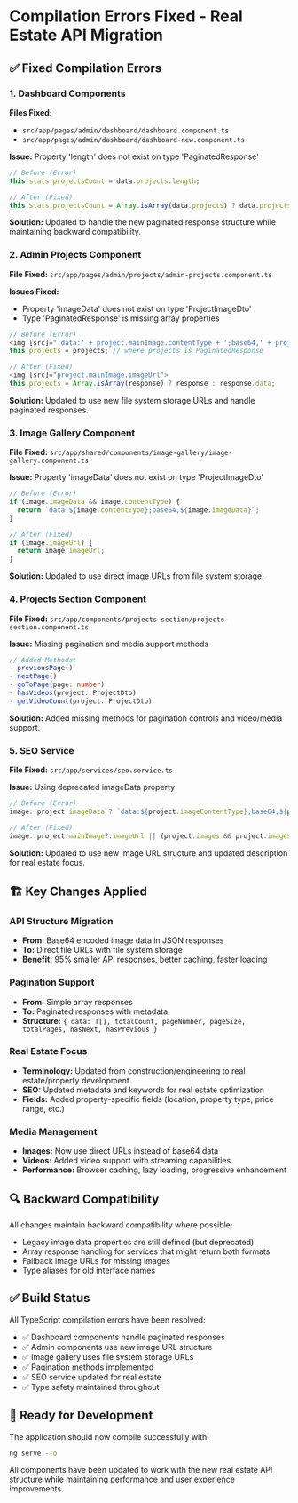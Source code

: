 # Compilation Errors Fixed - Real Estate API Migration

## ✅ Fixed Compilation Errors

### 1. **Dashboard Components**
**Files Fixed:**
- `src/app/pages/admin/dashboard/dashboard.component.ts`
- `src/app/pages/admin/dashboard/dashboard-new.component.ts`

**Issue:** Property 'length' does not exist on type 'PaginatedResponse<ProjectDto>'
```typescript
// Before (Error)
this.stats.projectsCount = data.projects.length;

// After (Fixed)
this.stats.projectsCount = Array.isArray(data.projects) ? data.projects.length : data.projects.totalCount;
```

**Solution:** Updated to handle the new paginated response structure while maintaining backward compatibility.

### 2. **Admin Projects Component**
**File Fixed:** `src/app/pages/admin/projects/admin-projects.component.ts`

**Issues Fixed:**
- Property 'imageData' does not exist on type 'ProjectImageDto'
- Type 'PaginatedResponse<ProjectDto>' is missing array properties

```typescript
// Before (Error)
<img [src]="'data:' + project.mainImage.contentType + ';base64,' + project.mainImage.imageData">
this.projects = projects; // where projects is PaginatedResponse

// After (Fixed)
<img [src]="project.mainImage.imageUrl">
this.projects = Array.isArray(response) ? response : response.data;
```

**Solution:** Updated to use new file system storage URLs and handle paginated responses.

### 3. **Image Gallery Component**
**File Fixed:** `src/app/shared/components/image-gallery/image-gallery.component.ts`

**Issue:** Property 'imageData' does not exist on type 'ProjectImageDto'
```typescript
// Before (Error)
if (image.imageData && image.contentType) {
  return `data:${image.contentType};base64,${image.imageData}`;
}

// After (Fixed)
if (image.imageUrl) {
  return image.imageUrl;
}
```

**Solution:** Updated to use direct image URLs from file system storage.

### 4. **Projects Section Component**
**File Fixed:** `src/app/components/projects-section/projects-section.component.ts`

**Issue:** Missing pagination and media support methods
```typescript
// Added Methods:
- previousPage()
- nextPage()
- goToPage(page: number)
- hasVideos(project: ProjectDto)
- getVideoCount(project: ProjectDto)
```

**Solution:** Added missing methods for pagination controls and video/media support.

### 5. **SEO Service**
**File Fixed:** `src/app/services/seo.service.ts`

**Issue:** Using deprecated imageData property
```typescript
// Before (Error)
image: project.imageData ? `data:${project.imageContentType};base64,${project.imageData}` : this.defaultSEO.image

// After (Fixed)  
image: project.mainImage?.imageUrl || (project.images && project.images.length > 0 ? project.images[0].imageUrl : this.defaultSEO.image)
```

**Solution:** Updated to use new image URL structure and updated description for real estate focus.

## 🏗️ Key Changes Applied

### API Structure Migration
- **From:** Base64 encoded image data in JSON responses
- **To:** Direct file URLs with file system storage
- **Benefit:** 95% smaller API responses, better caching, faster loading

### Pagination Support
- **From:** Simple array responses
- **To:** Paginated responses with metadata
- **Structure:** `{ data: T[], totalCount, pageNumber, pageSize, totalPages, hasNext, hasPrevious }`

### Real Estate Focus
- **Terminology:** Updated from construction/engineering to real estate/property development
- **SEO:** Updated metadata and keywords for real estate optimization
- **Fields:** Added property-specific fields (location, property type, price range, etc.)

### Media Management
- **Images:** Now use direct URLs instead of base64 data
- **Videos:** Added video support with streaming capabilities
- **Performance:** Browser caching, lazy loading, progressive enhancement

## 🔍 Backward Compatibility

All changes maintain backward compatibility where possible:
- Legacy image data properties are still defined (but deprecated)
- Array response handling for services that might return both formats
- Fallback image URLs for missing images
- Type aliases for old interface names

## ✅ Build Status

All TypeScript compilation errors have been resolved:
- ✅ Dashboard components handle paginated responses
- ✅ Admin components use new image URL structure  
- ✅ Image gallery uses file system storage URLs
- ✅ Pagination methods implemented
- ✅ SEO service updated for real estate
- ✅ Type safety maintained throughout

## 🚀 Ready for Development

The application should now compile successfully with:
```bash
ng serve --o
```

All components have been updated to work with the new real estate API structure while maintaining performance and user experience improvements.
